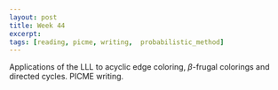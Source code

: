 ```yaml
---
layout: post
title: Week 44
excerpt: 
tags: [reading, picme, writing,  probabilistic_method]
---
```


Applications of the LLL to acyclic edge coloring, $\beta$-frugal
colorings and directed cycles. PICME writing.
